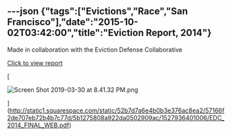 ---json
{"tags":["Evictions","Race","San Francisco"],"date":"2015-10-02T03:42:00","title":"Eviction Report, 2014"}
---

Made in collaboration with the Eviction Defense Collaborative

[Click to view report](http://static1.squarespace.com/static/52b7d7a6e4b0b3e376ac8ea2/57166f2de707eb72b4b7c77d/5b1275808a922da0502909ac/1527936401006/EDC_2014_FINAL_WEB.pdf)

[

![Screen Shot 2019-03-30 at 8.41.32 PM.png](https://images.squarespace-cdn.com/content/v1/52b7d7a6e4b0b3e376ac8ea2/1554003729613-NES5HHT1GTJFVQ10Y9RK/ke17ZwdGBToddI8pDm48kBWOlul81j86W5ebzxLqjoJZw-zPPgdn4jUwVcJE1ZvWQUxwkmyExglNqGp0IvTJZamWLI2zvYWH8K3-s_4yszcp2ryTI0HqTOaaUohrI8PIM3LJi4DuB6yZ6WgssyqarGi-V4dz8RRv1J04DNTEY60/Screen+Shot+2019-03-30+at+8.41.32+PM.png)

](http://static1.squarespace.com/static/52b7d7a6e4b0b3e376ac8ea2/57166f2de707eb72b4b7c77d/5b1275808a922da0502909ac/1527936401006/EDC_2014_FINAL_WEB.pdf)